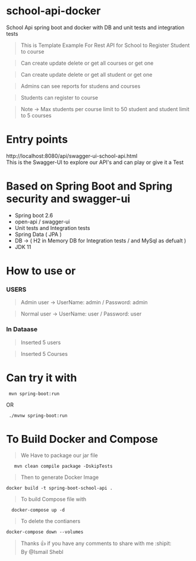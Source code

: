 # school-api-docker
School Api spring boot and docker with DB and unit tests and integration tests

 > This is  Template Example For Rest API for  School to Register Student to course
 
 > Can create update delete or get all courses or get one

 > Can create update delete or get all student or get one
 
 > Admins can see reports for studens and courses
 
 > Students can register to course
 
 > Note -> Max students per course limit to 50 student and student limit to 5 courses

# Entry points
http://localhost:8080/api/swagger-ui-school-api.html  
This is the Swagger-UI to explore our API's and can play or give it a Test  

# Based on Spring Boot and Spring security and swagger-ui
 - Spring boot 2.6 
 - open-api / swagger-ui 
 - Unit tests and Integration tests
 - Spring Data ( JPA )
 - DB -> ( H2 in Memory DB for Integration tests / and MySql as defualt )
 - JDK 11
 
 # How to use or
 ###  USERS
  > Admin user -> UserName: admin / Password: admin
  
  > Normal user -> UserName: user / Password: user
 ###  In Dataase
 >  Inserted 5 users

 >  Inserted 5 Courses
 
 
# Can try it with 
```
 mvn spring-boot:run
 ```
 OR
 ```
  ./mvnw spring-boot:run
 ```
 
 # To Build Docker and Compose
 > We Have to package our jar file
 ```
    mvn clean compile package -DskipTests
 ```
 > Then to generate Docker Image
 ```
 docker build -t spring-boot-school-api .
 ```
 > To build Compose file with
 ```
   docker-compose up -d
 ```
 > To delete the contianers 
 ```
 docker-compose down --volumes
 ```
 
 
 > Thanks :+1: if you have any comments to share with me :shipit:  
 > By @Ismail Shebl
